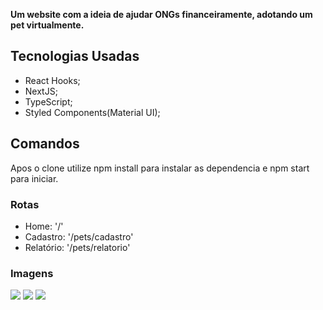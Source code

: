 **Um website com a ideia de ajudar ONGs financeiramente, adotando um pet virtualmente.**

## Tecnologias Usadas

* React Hooks;
* NextJS;
* TypeScript;
* Styled Components(Material UI);

## Comandos

Apos o clone utilize npm install para instalar as dependencia e npm start para iniciar.

### Rotas

* Home: '/'
* Cadastro: '/pets/cadastro'
* Relatório: '/pets/relatorio'

### Imagens

<img src="[[https://ibb.co/Wy3JWZ4](https://i.imgur.com/64IZViI.png)](https://i.imgur.com/64IZViI.png)" />
<img src="https://ibb.co/Lh0G2BK" />
<img src="https://ibb.co/YRf0gW0" />
